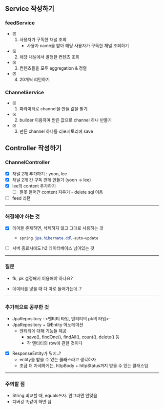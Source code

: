 ## Service 작성하기

### feedService

- [x] 1. 사용자가 구독한 채널 조회
     - 사용자 name을 받아 해당 사용자가 구독한 채널 조회하기
- [x] 2. 해당 채널에서 발행한 컨텐츠 조회
- [x] 3. 컨텐츠들을 모두 aggregation & 정렬
- [x] 4. 20개씩 리턴하기



### ChannelService

- [x] 1. 파라미터로 channel을 만들 값을 받기
- [x] 2. builder 이용하여 받은 값으로 channel 하나 만들기
- [x] 3. 만든 channel 하나를 리포지토리에 save



## Controller 작성하기

### ChannelController

- [x] 채널 2개 추가하기 : yoon, lee
- [x] 채널 2개 간 구독 관계 만들기 (yoon -> lee)
- [x] lee의 content 추가하기
  - [ ] 잘못 들어간 content 지우기 - delete sql 이용
- [ ] feed 리턴

---

### 해결해야 하는 것

- [x] 테이블 존재하면, 삭제하지 않고 그대로 사용하는 것

  - ```java
    spring.jpa.hibernate.ddl-auto=update
    ```

- [ ] 서버 종료시에도 h2 데이터베이스 남아있는 것

---

### 질문

- fk, pk 설정해서 이용해야 하나요?

- 데이터를 넣을 때 다 따로 들어가는데..?

---

### 추가적으로 공부한 것

- JpaRepository : <엔티티 타입, 엔티티의 pk의 타입>-
- JpaRepository + @Entity 어노테이션
  - 엔티티에 대해 기능들 제공
    - save(), findOne(), findAll(), count(), delete() 등
    - 각 엔티티의 row에 관한 것이다

- [x] ResponseEntity가 뭐지..? 
  - entity를 받을 수 있는 클래스라고 생각하자
  - 조금 더 자세하게는, httpBody + httpStatus까지 받을 수 있는 클래스임

---

### 주의할 점

- String 비교할 때, equals쓰자. 안그러면 안맞음
- 디버깅 똑같이 하면 됨